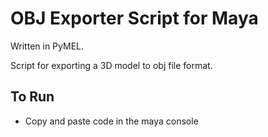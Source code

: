 # OBJ Exporter Script for Maya
Written in PyMEL.

Script for exporting a 3D model to obj file format. 

## To Run
- Copy and paste code in the maya console
